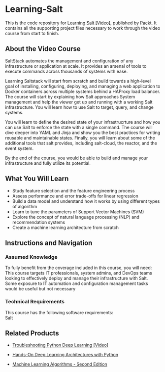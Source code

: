 


# Learning-Salt

This is the code repository for [Learning Salt [Video]](https://www.packtpub.com/networking-and-servers/learning-salt?utm_source=github&utm_medium=repository&utm_campaign=9781785884368), published by [Packt](https://www.packtpub.com/?utm_source=github). It contains all the supporting project files necessary to work through the video course from start to finish.
## About the Video Course
SaltStack automates the management and configuration of any infrastructure or application at scale. It provides an arsenal of tools to execute commands across thousands of systems with ease. 

Learning Saltstack will start from scratch and build towards a high-level goal of installing, configuring, deploying, and managing a web application to Docker containers across multiple systems behind a HAProxy load balancer. The course will start by explaining how Salt approaches System management and help the viewer get up and running with a working Salt infrastructure. You will learn how to use Salt to target, query, and change systems. 

You will learn to define the desired state of your infrastrucrture and how you can use Salt to enforce the state with a single command. The course will dive deeper into YAML and Jinja and show you the best practices for writing reusable and maintainable states. Finally, you will learn about some of the additional tools that salt provides, including salt-cloud, the reactor, and the event system. 

By the end of the course, you would be able to build and manage your infrastructure and fully utilize its potential.

<H2>What You Will Learn</H2>
<DIV class=book-info-will-learn-text>
<UL>
<LI>Study feature selection and the feature engineering process 
<LI>Assess performance and error trade-offs for linear regression 
<LI>Build a data model and understand how it works by using different types of algorithm 
<LI>Learn to tune the parameters of Support Vector Machines (SVM) 
<LI>Explore the concept of natural language processing (NLP) and recommendation systems 
<LI>Create a machine learning architecture from scratch </LI></UL></DIV>

## Instructions and Navigation
### Assumed Knowledge
To fully benefit from the coverage included in this course, you will need:<br/>
This course targets IT professionals, system admins, and DevOps teams looking to effectively deploy and manage their infrastructure with Salt. Some exposure to IT automation and configuration management tasks would be useful but not necessary
### Technical Requirements
This course has the following software requirements:<br/>
Salt

## Related Products
* [Troubleshooting Python Deep Learning [Video]](https://www.packtpub.com/big-data-and-business-intelligence/troubleshooting-python-deep-learning-video?utm_source=github&utm_medium=repository&utm_campaign=9781788998192)

* [Hands-On Deep Learning Architectures with Python](https://www.packtpub.com/big-data-and-business-intelligence/hands-deep-learning-architectures-python?utm_source=github&utm_medium=repository&utm_campaign=9781788998086)

* [Machine Learning Algorithms - Second Edition](https://www.packtpub.com/big-data-and-business-intelligence/machine-learning-algorithms-second-edition?utm_source=github&utm_medium=repository&utm_campaign=9781789347999)
